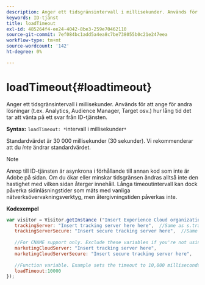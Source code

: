 ```yaml
---
description: Anger ett tidsgränsintervall i millisekunder. Används för att ange för andra lösningar (t.ex. Analytics, Audience Manager, Target osv.) hur lång tid det tar att vänta på ett svar från ID-tjänsten.
keywords: ID-tjänst
title: loadTimeout
exl-id: 485264f4-ee24-4042-8be3-259e70462110
source-git-commit: 7ef084bc1add5a4ea8c7be738055b0c21e247eea
workflow-type: tm+mt
source-wordcount: '142'
ht-degree: 0%

---
```


# loadTimeout{#loadtimeout}

Anger ett tidsgränsintervall i millisekunder. Används för att ange för andra lösningar (t.ex. Analytics, Audience Manager, Target osv.) hur lång tid det tar att vänta på ett svar från ID-tjänsten.

**Syntax:** `loadTimeout: *`intervall i millisekunder`*`

Standardvärdet är 30 000 millisekunder (30 sekunder). Vi rekommenderar att du *inte* ändrar standardvärdet.

>[!NOTE]
>
>Anrop till ID-tjänsten är asynkrona i förhållande till annan kod som inte är Adobe på sidan. Om du ökar eller minskar tidsgränsen ändras alltså inte den hastighet med vilken sidan återger innehåll. Långa timeoutintervall kan dock påverka sidinläsningstider som mäts med vanliga nätverksövervakningsverktyg, men återgivningstiden påverkas inte.

**Kodexempel**

```js
var visitor = Visitor.getInstance ("Insert Experience Cloud organization ID here",{ 
   trackingServer: "Insert tracking server here here",  //Same as s.trackingServer 
   trackingServerSecure: "Insert secure tracking server here",  //Same as s.trackingServerSecure 
 
   //For CNAME support only. Exclude these variables if you're not using CNAME 
   marketingCloudServer: "Insert tracking server here", 
   marketingCloudServerSecure: "Insert secure tracking server here", 
 
   //Function variable. Example sets the timeout to 10,000 milliseconds (10 seconds). 
   loadTimeout:10000 
});
```

